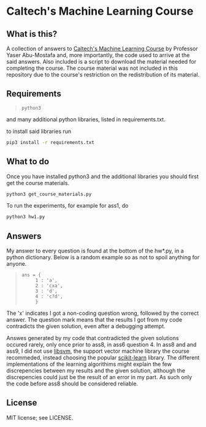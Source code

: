 # Caltech's Machine Learning Course

## What is this?
A collection of answers to [Caltech's Machine Learning Course](https://work.caltech.edu/telecourse.html) by Professor Yaser Abu-Mostafa and, more importantly, the code used to arrive at the said answers. Also included is a script to download the material needed for completing the course. The course material was not included in this repository due to the course's restriction on the redistribution of its material.

## Requirements

>     python3

and many additional python libraries, listed in requirements.txt.

to install said libraries run

```bash
pip3 install -r requirements.txt
```

## What to do

Once you have installed python3 and the additional libraries you should first get the course materials.

```bash
python3 get_course_materials.py
```

To run the experiments, for example for ass1, do
```bash
python3 hw1.py
```

## Answers

My answer to every question is found at the bottom of the hw*.py, in a python dictionary. Below is a random example so as not to spoil anything for anyone.

>     ans = { 
>          1 : 'a',
>          2 : 'cxa',
>          3 : 'd',
>          4 : 'c?d',
>          }

The 'x' indicates I got a non-coding question wrong, followed by the correct answer. The question mark means that the results I got from my code contradicts the given solution, even after a debugging attempt. 

Answes generated by my code that contradicted the given solutions occured rarely, only once prior to ass8, in ass6 question 4. In ass8 and and ass9, I did not use [libsvm](https://www.csie.ntu.edu.tw/~cjlin/libsvm/), the support vector machine library the course recommeded, instead choosing the popular [scikit-learn](http://scikit-learn.org/stable/index.html#) library. The different implementations of the learning algorithims might explain the few discrepencies between my results and the given solution, although the discrepencies could just be the result of an error in my part. As such only the code before ass8 should be considered reliable.

## License
MIT license; see LICENSE.
